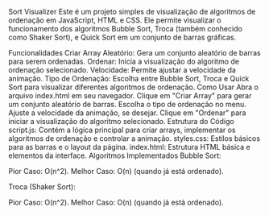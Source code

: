 
Sort Visualizer
Este é um projeto simples de visualização de algoritmos de ordenação em JavaScript, HTML e CSS. Ele permite visualizar o funcionamento dos algoritmos Bubble Sort, Troca (também conhecido como Shaker Sort), e Quick Sort em um conjunto de barras gráficas.

Funcionalidades
Criar Array Aleatório: Gera um conjunto aleatório de barras para serem ordenadas.
Ordenar: Inicia a visualização do algoritmo de ordenação selecionado.
Velocidade: Permite ajustar a velocidade da animação.
Tipo de Ordenação: Escolha entre Bubble Sort, Troca e Quick Sort para visualizar diferentes algoritmos de ordenação.
Como Usar
Abra o arquivo index.html em seu navegador.
Clique em "Criar Array" para gerar um conjunto aleatório de barras.
Escolha o tipo de ordenação no menu.
Ajuste a velocidade da animação, se desejar.
Clique em "Ordenar" para iniciar a visualização do algoritmo selecionado.
Estrutura do Código
script.js: Contém a lógica principal para criar arrays, implementar os algoritmos de ordenação e controlar a animação.
styles.css: Estilos básicos para as barras e o layout da página.
index.html: Estrutura HTML básica e elementos da interface.
Algoritmos Implementados
Bubble Sort:

Pior Caso: O(n^2).
Melhor Caso: O(n) (quando já está ordenado).

Troca (Shaker Sort):

Pior Caso: O(n^2).
Melhor Caso: O(n) (quando já está ordenado).
